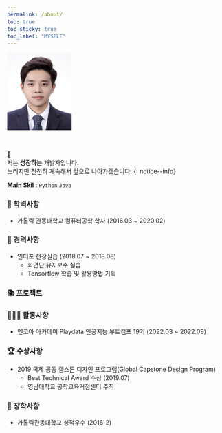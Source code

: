 ```yaml
---
permalink: /about/
toc: true
toc_sticky: true
toc_label: "MYSELF"
---
```


<p align="Left">
  <img src="/assets/logo.ico/me.jpg" height="180px" width="150px">
</p>

<br>

 📌 <br>
 저는 **성장하는** 개발자입니다.  
 느리지만 천천히 계속해서 앞으로 나아가겠습니다.
{: notice--info}

**Main Skil** : `Python` `Java`
<br>

### 🏫 학력사항

- 가톨릭 관동대학교 컴퓨터공학 학사 (2016.03 ~ 2020.02)

### 📝 경력사항

- 인터포 현장실습 (2018.07 ~ 2018.08)
  - 화면단 유지보수 실습
  - Tensorflow 학습 및 활용방법 기획

### 📚 프로젝트

### 🏃🏻‍♀️ 활동사항

- 엔코아 아카데미 Playdata 인공지능 부트캠프 19기 (2022.03 ~ 2022.09)

### 🏆 수상사항

- 2019 국제 공동 캡스톤 디자인 프로그램(Global Capstone Design Program)
  - Best Technical Award 수상 (2019.07)
  - 영남대학교 공학교육거점센터 주최

### 🏅 장학사항

- 가톨릭관동대학교 성적우수 (2016-2)
